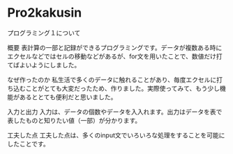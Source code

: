 # Pro2kakusin

プログラミング１について

概要
表計算の一部と記録ができるプログラミングです。データが複数ある時にエクセルなどではセルの移動などがあるが、for文を用いたことで、数値だけ打てばよいようにしました。

なぜ作ったのか
私生活で多くのデータに触れることがあり、毎度エクセルに打ち込むことがとても大変だったため、作りました。実際使ってみて、もう少し機能があるととても便利だと思いました。

入力と出力
入力は、データの個数やデータを入入れます。出力はデータを表で表したものと知りたい値（一部）が分かります。

工夫した点
工夫した点は、多くのinput文でいろいろな処理をすることを可能にしたことです。

